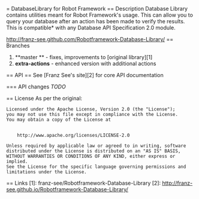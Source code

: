 = DatabaseLibrary for Robot Framework
== Description
Database Library contains utilities meant for Robot Framework's usage. This can allow you to query your database after an action has been made to verify the results. This is compatible* with any Database API Specification 2.0 module. 

http://franz-see.github.com/Robotframework-Database-Library/
== Branches
1. **master ** - fixes, improvements to [original library][1]
1. **extra-actions** - enhanced version with additional actions 

== API ==
See [Franz See's site][2]  for core API documentation

=== API changes
*TODO*

== License
As per the original:
```
Licensed under the Apache License, Version 2.0 (the "License");
you may not use this file except in compliance with the License.
You may obtain a copy of the License at


    http://www.apache.org/licenses/LICENSE-2.0

Unless required by applicable law or agreed to in writing, software
distributed under the License is distributed on an "AS IS" BASIS,
WITHOUT WARRANTIES OR CONDITIONS OF ANY KIND, either express or implied.
See the License for the specific language governing permissions and
limitations under the License.
```

== Links
[1]: franz-see/Robotframework-Database-Library
[2]: http://franz-see.github.io/Robotframework-Database-Library/